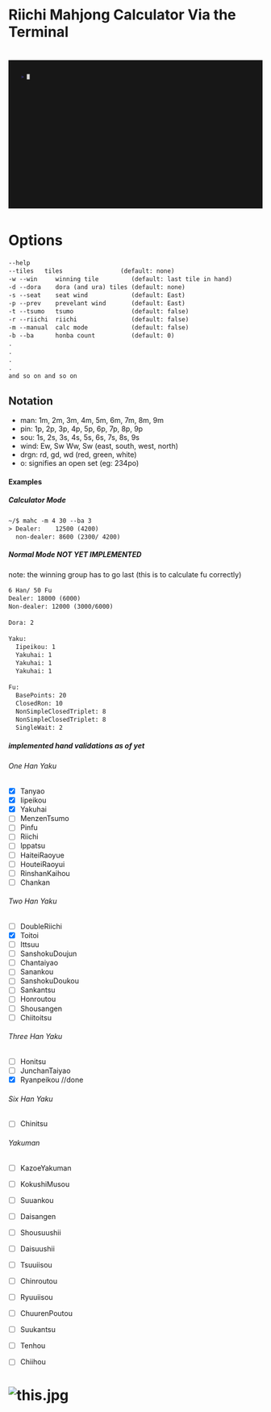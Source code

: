 
# Riichi Mahjong Calculator Via the Terminal

# ![demo gif](demo.gif)

Options
===============

```
--help
--tiles   tiles                (default: none)
-w --win     winning tile         (default: last tile in hand)
-d --dora    dora (and ura) tiles (default: none)
-s --seat    seat wind            (default: East)
-p --prev    prevelant wind       (default: East)
-t --tsumo   tsumo                (default: false)
-r --riichi  riichi               (default: false)
-m --manual  calc mode            (default: false)
-b --ba      honba count          (default: 0)
.
.
.
.
and so on and so on 
```

Notation
-------
- man:  1m, 2m, 3m, 4m, 5m, 6m, 7m, 8m, 9m
- pin:  1p, 2p, 3p, 4p, 5p, 6p, 7p, 8p, 9p
- sou:  1s, 2s, 3s, 4s, 5s, 6s, 7s, 8s, 9s
- wind: Ew, Sw Ww, Sw (east, south, west, north)
- drgn: rd, gd, wd (red, green, white) 
- o: signifies an open set (eg: 234po)


#### Examples

##### Calculator Mode
```
~/$ mahc -m 4 30 --ba 3
> Dealer:    12500 (4200) 
  non-dealer: 8600 (2300/ 4200)
```



##### Normal Mode NOT YET IMPLEMENTED
note: the winning group has to go last (this is to calculate fu correctly)
```
6 Han/ 50 Fu
Dealer: 18000 (6000)
Non-dealer: 12000 (3000/6000)

Dora: 2

Yaku:
  Iipeikou: 1
  Yakuhai: 1
  Yakuhai: 1
  Yakuhai: 1

Fu:
  BasePoints: 20
  ClosedRon: 10
  NonSimpleClosedTriplet: 8
  NonSimpleClosedTriplet: 8
  SingleWait: 2
```

##### implemented hand validations as of yet

###### One Han Yaku
- [x] Tanyao
- [x] Iipeikou 
- [x] Yakuhai 
- [ ] MenzenTsumo
- [ ] Pinfu
- [ ] Riichi
- [ ] Ippatsu
- [ ] HaiteiRaoyue
- [ ] HouteiRaoyui
- [ ] RinshanKaihou
- [ ] Chankan

###### Two Han Yaku
- [ ] DoubleRiichi
- [x] Toitoi
- [ ] Ittsuu
- [ ] SanshokuDoujun
- [ ] Chantaiyao
- [ ] Sanankou
- [ ] SanshokuDoukou
- [ ] Sankantsu
- [ ] Honroutou
- [ ] Shousangen
- [ ] Chiitoitsu

###### Three Han Yaku
- [ ] Honitsu
- [ ] JunchanTaiyao
- [x] Ryanpeikou //done

###### Six Han Yaku
- [ ] Chinitsu

###### Yakuman 
- [ ] KazoeYakuman
- [ ] KokushiMusou
- [ ] Suuankou
- [ ] Daisangen
- [ ] Shousuushii
- [ ] Daisuushii
- [ ] Tsuuiisou
- [ ] Chinroutou
- [ ] Ryuuiisou
- [ ] ChuurenPoutou
- [ ] Suukantsu
- [ ] Tenhou
- [ ] Chiihou


# ![this.jpg](https://64.media.tumblr.com/07006d83e5810b3c651254e7b9a3e713/c4dc091a7806e504-ef/s400x600/cdfb08014450e71074a0a8763a67661485d59f8c.gif)
